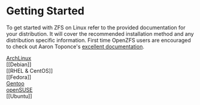# Getting Started

To get started with ZFS on Linux refer to the provided documentation for your distribution.  It will cover the recommended installation method and any distribution specific information.  First time OpenZFS users are encouraged to check out Aaron Toponce's  [excellent documentation][docs].

[ArchLinux][arch]  
[[Debian]]  
[[RHEL & CentOS]]  
[[Fedora]]  
[Gentoo][gentoo]  
[openSUSE][opensuse]  
[[Ubuntu]]  

[arch]: https://wiki.archlinux.org/index.php/ZFS
[funtoo]: http://www.funtoo.org/ZFS_Fun
[gentoo]: https://wiki.gentoo.org/wiki/ZFS
[opensuse]: https://software.opensuse.org/package/zfs
[docs]: https://pthree.org/2012/04/17/install-zfs-on-debian-gnulinux/